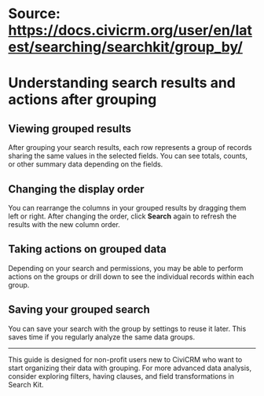 # Source: https://docs.civicrm.org/user/en/latest/searching/searchkit/group_by/

# Understanding search results and actions after grouping

## Viewing grouped results

After grouping your search results, each row represents a group of records sharing the same values in the selected fields. You can see totals, counts, or other summary data depending on the fields.

## Changing the display order

You can rearrange the columns in your grouped results by dragging them left or right. After changing the order, click **Search** again to refresh the results with the new column order.

## Taking actions on grouped data

Depending on your search and permissions, you may be able to perform actions on the groups or drill down to see the individual records within each group.

## Saving your grouped search

You can save your search with the group by settings to reuse it later. This saves time if you regularly analyze the same data groups.

---

This guide is designed for non-profit users new to CiviCRM who want to start organizing their data with grouping. For more advanced data analysis, consider exploring filters, having clauses, and field transformations in Search Kit.
